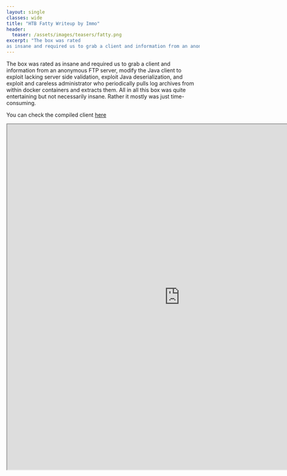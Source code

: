 ```yaml
---
layout: single
classes: wide
title: "HTB Fatty Writeup by Immo"
header:
  teaser: /assets/images/teasers/fatty.png
excerpt: "The box was rated
as insane and required us to grab a client and information from an anonymous FTP server, modify the Java client to exploit lacking server side validation, exploit Java deserialization, and exploit and careless administrator who periodically pulls log archives from within docker containers and extracts them. All in all this box was quite entertaining but not necessarily insane. Rather it mostly was just time-consuming."
---
```


The box was rated as insane and required us to grab a client and information from an anonymous FTP server, modify the Java client to exploit lacking server side validation, exploit Java deserialization, and exploit and careless administrator who periodically pulls log archives from within docker containers and extracts them. All in all this box was quite entertaining but not necessarily insane. Rather it mostly was just time-consuming.

You can check the compiled client [here](https://birdsarentrealctf.dev/content/immo/fatty/fatty.jar)

<iframe height="900" src="https://drive.google.com/viewerng/viewer?embedded=true&amp;url=https://birdsarentrealctf.dev/content/immo/fatty/Fatty_Writeup.pdf" width="900"></iframe>
